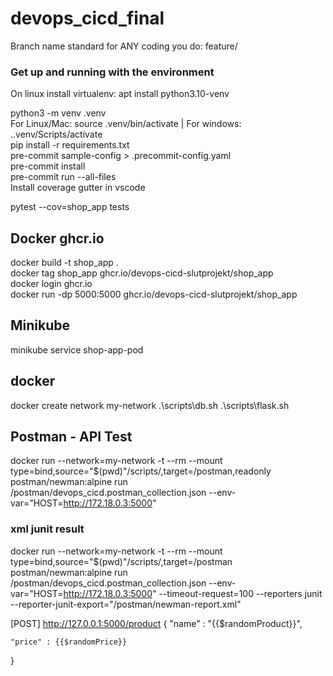 # devops_cicd_final
Branch name standard for ANY coding you do:
feature/<name of your feature>

### Get up and running with the environment
On linux install virtualenv: apt install python3.10-venv

python3 -m venv .venv\
For Linux/Mac: source .venv/bin/activate | For windows: .\.venv/Scripts/activate\
pip install -r requirements.txt\
pre-commit sample-config > .precommit-config.yaml\
pre-commit install\
pre-commit run --all-files\
Install coverage gutter in vscode

pytest --cov=shop_app tests

## Docker ghcr.io
docker build -t shop_app .\
docker tag shop_app ghcr.io/devops-cicd-slutprojekt/shop_app\
docker login ghcr.io\
docker run -dp 5000:5000 ghcr.io/devops-cicd-slutprojekt/shop_app


## Minikube
minikube service shop-app-pod

## docker
docker create network my-network
.\scripts\db.sh
.\scripts\flask.sh

## Postman - API Test
docker run --network=my-network -t --rm --mount type=bind,source="$(pwd)"/scripts/,target=/postman,readonly postman/newman:alpine run /postman/devops_cicd.postman_collection.json --env-var="HOST=http://172.18.0.3:5000"

### xml junit result
docker run --network=my-network -t --rm --mount type=bind,source="$(pwd)"/scripts/,target=/postman postman/newman:alpine run /postman/devops_cicd.postman_collection.json --env-var="HOST=http://172.18.0.3:5000" --timeout-request=100 --reporters junit --reporter-junit-export="/postman/newman-report.xml"


[POST] http://127.0.0.1:5000/product
{
    "name" : "{{$randomProduct}}",

    "price" : {{$randomPrice}}
}
